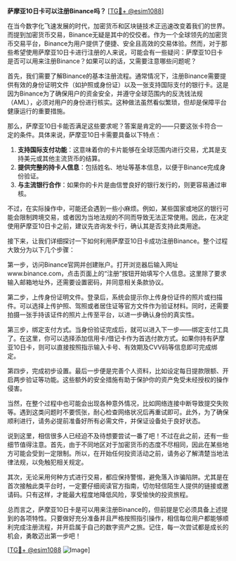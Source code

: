 **萨摩亚10日卡可以注册Binance吗？** [[TG💪+ @esim1088](https://t.me/s/esim1088)]

在当今数字化飞速发展的时代，加密货币和区块链技术正迅速改变着我们的世界。而提到加密货币交易，Binance无疑是其中的佼佼者。作为一个全球领先的加密货币交易平台，Binance为用户提供了便捷、安全且高效的交易体验。然而，对于那些希望使用萨摩亚10日卡进行注册的人来说，可能会有一些疑问：萨摩亚10日卡是否可以用来注册Binance？如果可以的话，又需要注意哪些问题呢？

首先，我们需要了解Binance的基本注册流程。通常情况下，注册Binance需要提供有效的身份证明文件（如护照或身份证）以及一张支持国际支付的银行卡。这是因为Binance为了确保用户的资金安全，并遵守全球范围内的反洗钱法规（AML），必须对用户的身份进行核实。这种做法虽然看似繁琐，但却是保障平台健康运行的重要措施。

那么，萨摩亚10日卡能否满足这些要求呢？答案是肯定的——只要这张卡符合一定的条件。具体来说，萨摩亚10日卡需要具备以下特点：

1. **支持国际支付功能**：这意味着你的卡片能够在全球范围内进行交易，尤其是支持美元或其他主流货币的结算。
2. **提供完整的持卡人信息**：包括姓名、地址等基本信息，以便于Binance完成身份验证。
3. **与主流银行合作**：如果你的卡片是由信誉良好的银行发行的，则更容易通过审核。

不过，在实际操作中，可能还会遇到一些小麻烦。例如，某些国家或地区的银行可能会限制跨境交易，或者因为当地法规的不同而导致无法正常使用。因此，在决定使用萨摩亚10日卡之前，建议先咨询发卡行，确认其是否支持此类用途。

接下来，让我们详细探讨一下如何利用萨摩亚10日卡成功注册Binance。整个过程大致分为以下几个步骤：

第一步，访问Binance官网并创建账户。打开浏览器后输入网址www.binance.com，点击页面上的“注册”按钮开始填写个人信息。这里除了要求输入邮箱地址外，还需要设置密码，并同意相关条款协议。

第二步，上传身份证明文件。登录后，系统会提示你上传身份证件的照片或扫描件。可以选择上传护照、驾照或者居住证等官方文件作为验证材料。同时，还需要拍摄一张手持该证件的照片上传至平台，以进一步确认身份的真实性。

第三步，绑定支付方式。当身份验证完成后，就可以进入下一步——绑定支付工具了。在这里，你可以选择添加信用卡/借记卡作为首选付款方式。如果你持有萨摩亚10日卡，则可以直接按照指示输入卡号、有效期及CVV码等信息即可完成绑定。

第四步，完成初步设置。最后一步便是完善个人资料，比如设定每日提款限额、开启两步验证等功能。这些额外的安全措施有助于保护你的资产免受未经授权的操作侵害。

当然，在整个过程中也可能会出现各种意外情况，比如网络连接中断导致提交失败等。遇到这类问题时不要慌张，耐心检查网络状况后再重试即可。此外，为了确保顺利进行，请务必提前准备好所有必需文件，并保证设备处于良好状态。

说到这里，相信很多人已经迫不及待想要尝试一番了吧！不过在此之前，还有一些细节值得注意。首先，由于不同地区对于加密货币的态度不尽相同，因此在某些地方可能会受到一定限制。所以，在开始任何投资活动之前，请务必了解清楚当地法律法规，以免触犯相关规定。

其次，无论采用何种方式进行交易，都应保持警惕，避免落入诈骗陷阱。尤其是在首次接触此类平台时，一定要仔细阅读官方指南，切勿轻信陌生人提供的链接或邀请码。只有这样，才能最大程度地降低风险，享受愉快的投资旅程。

总而言之，萨摩亚10日卡是可以用来注册Binance的，但前提是它必须具备上述提到的各项特性。只要做好充分准备并且严格按照指引操作，相信每位用户都能够顺利完成注册流程，并开启属于自己的数字资产之旅。记住，每一次尝试都是成长的机会，勇敢迈出第一步吧！

[[TG💪+ @esim1088](https://t.me/s/esim1088) ![Image](https://i.postimg.cc/4NQfJmqS/Snipaste-2025-05-13-00-14-12.png)]